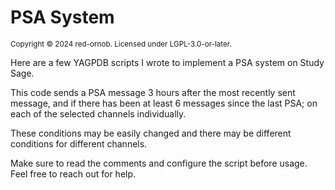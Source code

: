 # PSA System
<sub> Copyright &copy; 2024 red-ornob. Licensed under LGPL-3.0-or-later. </sub>


Here are a few YAGPDB scripts I wrote to implement a PSA system on Study Sage. 


This code sends a PSA message 3 hours after the most recently sent message, and if there has been at least 6 messages since the last PSA; on each of the selected channels individually.


These conditions may be easily changed and there may be different conditions for different channels.


Make sure to read the comments and configure the script before usage. Feel free to reach out for help.